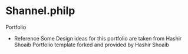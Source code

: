 # Shannel.philp
Portfolio


* Reference
Some Design ideas for this portfolio are taken from Hashir Shoaib Portfolio template forked and provided by Hashir Shoaib
